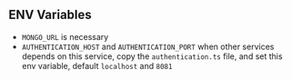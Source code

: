 ## ENV Variables

- `MONGO_URL` is necessary
- `AUTHENTICATION_HOST` and `AUTHENTICATION_PORT` when other services depends on this service, copy the `authentication.ts` file, and set this env variable, default `localhost` and `8081`

